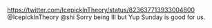 https://twitter.com/IcepickInTheory/status/823637713933004800 @IcepickInTheory @shi Sorry being Ill but Yup Sunday is good for us.